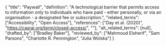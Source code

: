 {
    "title": "Paywall",
    "definition": "A technological barrier that permits access to information only to individuals who have paid - either personally, or via an organisation - a designated fee or subscription.",
    "related_terms": ["Accessibility", "Open Access"],
    "references": ["Day et al. (2020)", "https://casrai.org/term/closed-access/", ""],
    "alt_related_terms": [null],
    "drafted_by": ["Bradley Baker"],
    "reviewed_by": ["Mahmoud Elsherif", "Sam Parsons", "Charlotte R. Pennington", "Julia Wolska"]
  }
